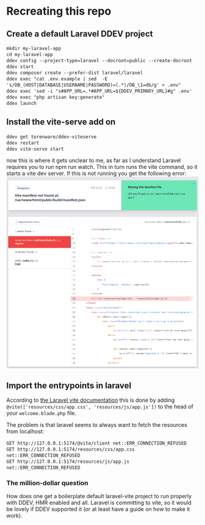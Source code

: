 # Recreating this repo
## Create a default Laravel DDEV project
```
mkdir my-laravel-app
cd my-laravel-app
ddev config --project-type=laravel --docroot=public --create-docroot
ddev start
ddev composer create --prefer-dist laravel/laravel
ddev exec "cat .env.example | sed  -E 's/DB_(HOST|DATABASE|USERNAME|PASSWORD)=(.*)/DB_\1=db/g' > .env"
ddev exec 'sed -i "s#APP_URL=.*#APP_URL=${DDEV_PRIMARY_URL}#g" .env'
ddev exec "php artisan key:generate"
ddev launch
```


## Install the vite-serve add on
```
ddev get torenware/ddev-viteserve
ddev restart
ddev vite-serve start
```
now this is where it gets unclear to me, as far as I understand Laravel requires you to run npm run watch. This in turn runs the vite command, so it starts a vite dev server. If this is not running you get the following error:
![img.png](img.png)

## Import the entrypoints in laravel
According to [the Laravel vite documentation](https://laravel.com/docs/9.x/vite#loading-your-scripts-and-styles) this is done by adding
`@vite(['resources/css/app.css', 'resources/js/app.js'])` to the head of your `welcome.blade.php` file.

The problem is that laravel seems to always want to fetch the resources from localhost:
```
GET http://127.0.0.1:5174/@vite/client net::ERR_CONNECTION_REFUSED
GET http://127.0.0.1:5174/resources/css/app.css net::ERR_CONNECTION_REFUSED
GET http://127.0.0.1:5174/resources/js/app.js net::ERR_CONNECTION_REFUSED
```

### The million-dollar question
How does one get a boilerplate default laravel-vite project to run properly with DDEV, HMR enabled and all. Laravel is committing to vite, so it would be lovely if DDEV supported it (or at least have a guide on how to make it work).
